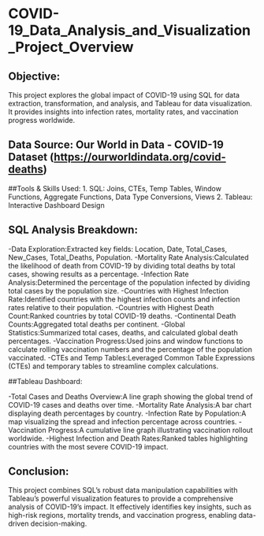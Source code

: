 # COVID-19_Data_Analysis_and_Visualization_Project_Overview
## Objective:
This project explores the global impact of COVID-19 using SQL for data extraction, transformation, and analysis, and Tableau for data visualization. It provides insights into infection rates, mortality rates, and vaccination progress worldwide.

## Data Source: Our World in Data - COVID-19 Dataset (https://ourworldindata.org/covid-deaths)

##Tools & Skills Used:
    1. SQL: Joins, CTEs, Temp Tables, Window Functions, Aggregate Functions, Data Type Conversions, Views
    2. Tableau: Interactive Dashboard Design

## SQL Analysis Breakdown:
-Data Exploration:Extracted key fields: Location, Date, Total_Cases, New_Cases, Total_Deaths, Population.
-Mortality Rate Analysis:Calculated the likelihood of death from COVID-19 by dividing total deaths by total cases, showing results as a percentage.
-Infection Rate Analysis:Determined the percentage of the population infected by dividing total cases by the population size.
-Countries with Highest Infection Rate:Identified countries with the highest infection counts and infection rates relative to their population.
-Countries with Highest Death Count:Ranked countries by total COVID-19 deaths.
-Continental Death Counts:Aggregated total deaths per continent.
-Global Statistics:Summarized total cases, deaths, and calculated global death percentages.
-Vaccination Progress:Used joins and window functions to calculate rolling vaccination numbers and the percentage of the population vaccinated.
-CTEs and Temp Tables:Leveraged Common Table Expressions (CTEs) and temporary tables to streamline complex calculations.

##Tableau Dashboard:

-Total Cases and Deaths Overview:A line graph showing the global trend of COVID-19 cases and deaths over time.
-Mortality Rate Analysis:A bar chart displaying death percentages by country.
-Infection Rate by Population:A map visualizing the spread and infection percentage across countries.
-Vaccination Progress:A cumulative line graph illustrating vaccination rollout worldwide.
-Highest Infection and Death Rates:Ranked tables highlighting countries with the most severe COVID-19 impact.

## Conclusion: 
This project combines SQL’s robust data manipulation capabilities with Tableau’s powerful visualization features to provide a comprehensive analysis of COVID-19’s impact. It effectively identifies key insights, such as high-risk regions, mortality trends, and vaccination progress, enabling data-driven decision-making.
